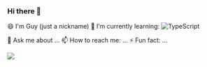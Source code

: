 ### Hi there 👋

😄 I'm Guy (just a nickname)
🌱 I’m currently learning:
![TypeScript](https://img.shields.io/badge/TypeScript-007ACC?style=for-the-badge&logo=typescript&logoColor=white)

💬 Ask me about ...
📫 How to reach me: ...
⚡ Fun fact: ...

<a href="https://wakatime.com"><img src="https://wakatime.com/share/@6b587488-d9ed-45e7-9018-b2af0285d01b/ab624c3e-830b-4810-9244-c969355211b6.png" /></a>


